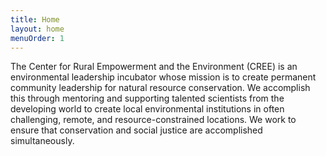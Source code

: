 ```yaml
---
title: Home
layout: home
menuOrder: 1
---
```


The Center for Rural Empowerment and the Environment (CREE) is an environmental leadership incubator whose mission is to create permanent community leadership for natural resource conservation. We accomplish this through mentoring and supporting talented scientists from the developing world to create local environmental institutions in often challenging, remote, and resource-constrained locations. We work to ensure that conservation and social justice are accomplished simultaneously.